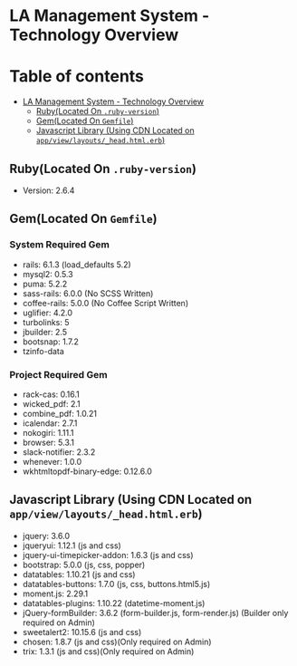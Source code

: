 # LA Management System - Technology Overview

# Table of contents

- [LA Management System - Technology Overview](#la-management-system---technology-overview)
  - [Ruby(Located On `.ruby-version`)](#rubylocated-on-ruby-version)
  - [Gem(Located On `Gemfile`)](#gemlocated-on-gemfile)
  - [Javascript Library (Using CDN Located on `app/view/layouts/_head.html.erb`)](#javascript-library-using-cdn-located-on-appviewlayouts_headhtmlerb)

## Ruby(Located On `.ruby-version`)

- Version: 2.6.4

## Gem(Located On `Gemfile`)

### System Required Gem
- rails: 6.1.3 (load_defaults 5.2)
- mysql2: 0.5.3
- puma: 5.2.2
- sass-rails: 6.0.0 (No SCSS Written)
- coffee-rails: 5.0.0 (No Coffee Script Written)
- uglifier: 4.2.0
- turbolinks: 5
- jbuilder: 2.5
- bootsnap: 1.7.2
- tzinfo-data

### Project Required Gem
- rack-cas: 0.16.1
- wicked_pdf: 2.1
- combine_pdf: 1.0.21
- icalendar: 2.7.1
- nokogiri: 1.11.1
- browser: 5.3.1
- slack-notifier: 2.3.2
- whenever: 1.0.0
- wkhtmltopdf-binary-edge: 0.12.6.0

## Javascript Library (Using CDN Located on `app/view/layouts/_head.html.erb`)
- jquery: 3.6.0
- jqueryui: 1.12.1 (js and css)
- jquery-ui-timepicker-addon: 1.6.3 (js and css)
- bootstrap: 5.0.0 (js, css, popper)
- datatables: 1.10.21 (js and css)
- datatables-buttons: 1.7.0 (js, css, buttons.html5.js)
- moment.js: 2.29.1
- datatables-plugins: 1.10.22 (datetime-moment.js)
- jQuery-formBuilder: 3.6.2 (form-builder.js, form-render.js) (Builder only required on Admin)
- sweetalert2: 10.15.6 (js and css)
- chosen: 1.8.7 (js and css)(Only required on Admin)
- trix: 1.3.1 (js and css)(Only required on Admin)